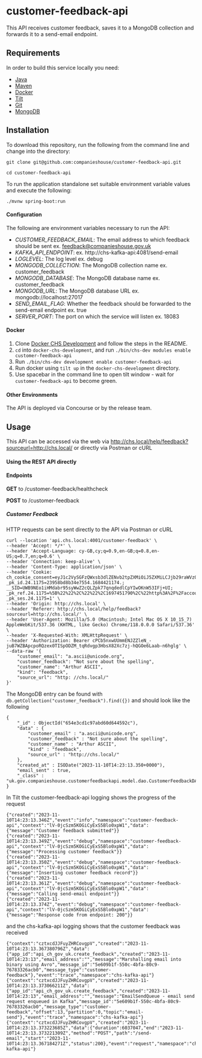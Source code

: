 # customer-feedback-api
This API receives customer feedback, saves it to a MongoDB collection and forwards it to a send-email endpoint.

## Requirements

In order to build this service locally you need:

- [Java](http://www.oracle.com/technetwork/java/javase/downloads)
- [Maven](https://maven.apache.org/download.cgi)
- [Docker](https://www.docker.com/)
- [Tilt](https://tilt.dev/)
- [Git](https://git-scm.com/downloads)
- [MongoDB](https://www.mongodb.com)

## Installation

To download this repository, run the following from the command line and change into the directory:

```
git clone git@github.com:companieshouse/customer-feedback-api.git

cd customer-feedback-api
```

To run the application standalone set suitable environment variable values and execute the following:

```
./mvnw spring-boot:run
```

#### Configuration

The following are environment variables necessary to run the API:

* _CUSTOMER_FEEDBACK_EMAIL_: The email address to which feedback should be sent ex. feedback@companieshouse.gov.uk
* _KAFKA_API_ENDPOINT_: ex. http://chs-kafka-api:4081/send-email
* _LOGLEVEL_: The log level ex. debug
* _MONGODB_COLLECTION_: The MongoDB collection name ex. customer_feedback 
* _MONGODB_DATABASE_: The MongoDB database name ex. customer_feedback
* _MONGODB_URL_: The MongoDB database URL ex. mongodb://localhost:27017
* _SEND_EMAIL_FLAG_: Whether the feedback should be forwarded to the send-email endpoint ex. true
* _SERVER_PORT_: The port on which the service will listen  ex. 18083

#### Docker

1. Clone [Docker CHS Development](https://github.com/companieshouse/docker-chs-development) and follow the steps in the README.
2. `cd` into `docker-chs-development`, and run `./bin/chs-dev modules enable customer-feedback-api`
3. Run `./bin/chs-dev development enable customer-feedback-api`
4. Run docker using `tilt up` in the `docker-chs-development` directory.
5. Use spacebar in the command line to open tilt window - wait for `customer-feedback-api` to become green.



#### Other Environments

The API is deployed via Concourse or by the release team.

## Usage

This API can be accessed via the web via http://chs.local/help/feedback?sourceurl=http://chs.local/
or directly via Postman or cURL

#### Using the REST API directly


#### Endpoints

__GET__ to /customer-feedback/healthcheck

__POST__ to /customer-feedback

##### Customer Feedback

HTTP requests can be sent directly to the API via Postman or cURL

```
curl --location 'api.chs.local:4001/customer-feedback' \
--header 'Accept: */*' \
--header 'Accept-Language: cy-GB,cy;q=0.9,en-GB;q=0.8,en-US;q=0.7,en;q=0.6' \
--header 'Connection: keep-alive' \
--header 'Content-Type: application/json' \
--header 'Cookie: ch_cookie_consent=eyJ1c2VySGFzQWxsb3dlZENvb2tpZXMiOiJ5ZXMiLCJjb29raWVzQWxsb3dlZCI6WyJwaXdpayIsImdvb2dsZSJdfQ==; _pk_id.24.1175=23958bd8b34e7554.1684421174.; __SID=UWB9NEo1iHMdabr95syWwZ2cQLZpk77qnqdedlCpYIwOKnW53IFj+UI; _pk_ref.24.1175=%5B%22%22%2C%22%22%2C1697451790%2C%22http%3A%2F%2Faccount.chs.local%2F%22%5D; _pk_ses.24.1175=1' \
--header 'Origin: http://chs.local' \
--header 'Referer: http://chs.local/help/feedback?sourceurl=http://chs.local/' \
--header 'User-Agent: Mozilla/5.0 (Macintosh; Intel Mac OS X 10_15_7) AppleWebKit/537.36 (KHTML, like Gecko) Chrome/118.0.0.0 Safari/537.36' \
--header 'X-Requested-With: XMLHttpRequest' \
--header 'Authorization: Bearer cPCb5nxwUUmmENJZZleN_-juB7WZBApcpoRQzex0TISpODZM_tqRdvgp3HbsX82Xc7zj-hQGOe6Laab-n6hglg' \
--data-raw '{
    "customer_email": "a.ascii@unicode.org",
    "customer_feedback": "Not sure about the spelling",
    "customer_name": "Arthur ASCII",
    "kind": "feedback",
    "source_url": "http: //chs.local/"
}'
```

The MongoDB entry can be found with ```db.getCollection("customer_feedback").find({})```
and should look like the following
```
{
    "_id" : ObjectId("654e3cd1c97abd60d644592c"),
    "data" : {
        "customer_email" : "a.ascii@unicode.org",
        "customer_feedback" : "Not sure about the spelling",
        "customer_name" : "Arthur ASCII",
        "kind" : "feedback",
        "source_url" : "http://chs.local/"
    },
    "created_at" : ISODate("2023-11-10T14:23:13.350+0000"),
    "email_sent" : true,
    "_class" : "uk.gov.companieshouse.customerfeedbackapi.model.dao.CustomerFeedbackDAO"
}
```

In Tilt the customer-feedback-api logging shows the progress of the request

```
{"created":"2023-11-10T14:23:13.346Z","event":"info","namespace":"customer-feedback-api","context":"lV-0jcSzm5KOGiCyExS5Blo0xpW1","data":{"message":"Customer feedback submitted"}}
{"created":"2023-11-10T14:23:13.349Z","event":"debug","namespace":"customer-feedback-api","context":"lV-0jcSzm5KOGiCyExS5Blo0xpW1","data":{"message":"Processing customer feedback"}}
{"created":"2023-11-10T14:23:13.350Z","event":"debug","namespace":"customer-feedback-api","context":"lV-0jcSzm5KOGiCyExS5Blo0xpW1","data":{"message":"Inserting customer feedback record"}}
{"created":"2023-11-10T14:23:13.361Z","event":"debug","namespace":"customer-feedback-api","context":"lV-0jcSzm5KOGiCyExS5Blo0xpW1","data":{"message":"Calling send-email endpoint"}}
{"created":"2023-11-10T14:23:13.374Z","event":"debug","namespace":"customer-feedback-api","context":"lV-0jcSzm5KOGiCyExS5Blo0xpW1","data":{"message":"Response code from endpoint: 200"}}
```

and the  chs-kafka-api logging shows that the customer feedback was received
```
{"context":"cztxcdJJFuyZHRCovgpV","created":"2023-11-10T14:23:13.367380796Z","data":{"app_id":"api_ch_gov_uk.create_feedback","created":"2023-11-10T14:23:13","email_address":"","message":"Marshalling email into binary using Avro","message_id":"5e609b1f-550c-4bfa-80c9-76783326acb0","message_type":"customer-feedback"},"event":"trace","namespace":"chs-kafka-api"}
{"context":"cztxcdJJFuyZHRCovgpV","created":"2023-11-10T14:23:13.373066211Z","data":{"app_id":"api_ch_gov_uk.create_feedback","created":"2023-11-10T14:23:13","email_address":"","message":"EmailSendQueue - email send request enqueued in Kafka","message_id":"5e609b1f-550c-4bfa-80c9-76783326acb0","message_type":"customer-feedback","offset":13,"partition":0,"topic":"email-send"},"event":"trace","namespace":"chs-kafka-api"}
{"context":"cztxcdJJFuyZHRCovgpV","created":"2023-11-10T14:23:13.373223685Z","data":{"duration":6037047,"end":"2023-11-10T14:23:13.373221309Z","method":"POST","path":"/send-email","start":"2023-11-10T14:23:13.367184271Z","status":200},"event":"request","namespace":"chs-kafka-api"} 
```

